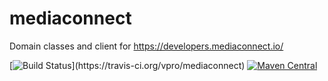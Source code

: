 # mediaconnect
Domain classes and client for https://developers.mediaconnect.io/


[![Build Status](https://travis-ci.org/vpro/mediaconnect.svg?)](https://travis-ci.org/vpro/mediaconnect)
[![Maven Central](https://maven-badges.herokuapp.com/maven-central/nl.vpro/mediaconnect/badge.svg?style=plastic)](https://maven-badges.herokuapp.com/maven-central/nl.vpro/mediaconnect)

